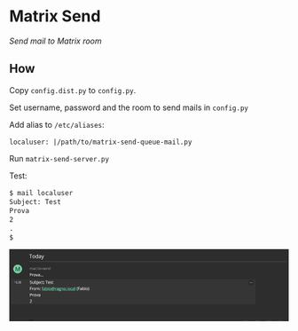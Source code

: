 # Matrix Send

*Send mail to Matrix room*

## How

Copy `config.dist.py` to `config.py`.

Set username, password and the room to send mails in `config.py`

Add alias to `/etc/aliases`:

    localuser: |/path/to/matrix-send-queue-mail.py

Run `matrix-send-server.py`

Test:

    $ mail localuser
    Subject: Test
    Prova
    2
    .
    $

![](screenshot.png)

